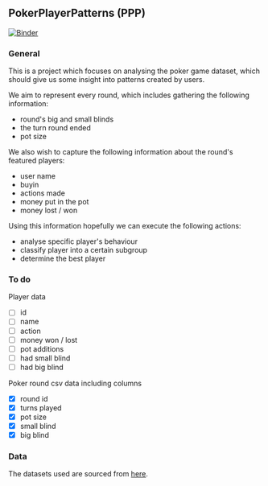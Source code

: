 PokerPlayerPatterns (PPP)
-------------------------
[![Binder](https://mybinder.org/badge_logo.svg)](https://mybinder.org/v2/gh/kuco23/PokerPlayerPatterns/master)

### General

This is a project which focuses on analysing 
the poker game dataset, which should give us 
some insight into patterns created by users.

We aim to represent every round, which includes 
gathering the following information:
- round's big and small blinds
- the turn round ended
- pot size

We also wish to capture the following information
about the round's featured players:
- user name
- buyin
- actions made
- money put in the pot
- money lost / won

Using this information hopefully we can execute
the following actions:
- analyse specific player's behaviour
- classify player into a certain subgroup
- determine the best player

### To do

Player data
- [ ] id
- [ ] name
- [ ] action
- [ ] money won / lost
- [ ] pot additions
- [ ] had small blind
- [ ] had big blind

Poker round csv data including columns
- [x] round id
- [x] turns played
- [x] pot size
- [x] small blind
- [x] big blind

### Data 

The datasets used are sourced from [here](https://www.kaggle.com/smeilz/poker-holdem-games#File198.txt).